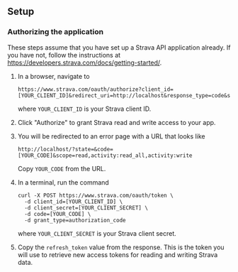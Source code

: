 ## Setup

### Authorizing the application

These steps assume that you have set up a Strava API application already. If you have not, follow the instructions at https://developers.strava.com/docs/getting-started/.

1. In a browser, navigate to 
    ```
    https://www.strava.com/oauth/authorize?client_id=[YOUR_CLIENT_ID]&redirect_uri=http://localhost&response_type=code&scope=activity:read_all,activity:write
    ```
    where ```YOUR_CLIENT_ID``` is your Strava client ID.

2. Click "Authorize" to grant Strava read and write access to your app.

3. You will be redirected to an error page with a URL that looks like
    ```
    http://localhost/?state=&code=[YOUR_CODE]&scope=read,activity:read_all,activity:write
    ```
    Copy ```YOUR_CODE``` from the URL.

4. In a terminal, run the command
    ```
    curl -X POST https://www.strava.com/oauth/token \
      -d client_id=[YOUR_CLIENT_ID] \
      -d client_secret=[YOUR_CLIENT_SECRET] \
      -d code=[YOUR_CODE] \
      -d grant_type=authorization_code
    ```
    where ```YOUR_CLIENT_SECRET``` is your Strava client secret.

5. Copy the ```refresh_token``` value from the response. This is the token you will use to retrieve new access tokens for reading and writing Strava data.
